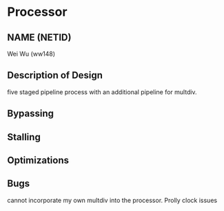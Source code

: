 # Processor
## NAME (NETID)

Wei Wu (ww148)

## Description of Design

five staged pipeline process with an additional pipeline for multdiv. 

## Bypassing

## Stalling

## Optimizations

## Bugs

cannot incorporate my own multdiv into the processor. Prolly clock issues
